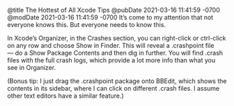 @title The Hottest of All Xcode Tips
@pubDate 2021-03-16 11:41:59 -0700
@modDate 2021-03-16 11:41:59 -0700
It’s come to my attention that not everyone knows this. But everyone needs to know this.

In Xcode’s Organizer, in the Crashes section, you can right-click or ctrl-click on any row and choose Show in Finder. This will reveal a .crashpoint file — do a Show Package Contents and then dig in further. You will find .crash files with the full crash logs, which provide a lot more info than what you see in Organizer.

(Bonus tip: I just drag the .crashpoint package onto BBEdit, which shows the contents in its sidebar, where I can click on different .crash files. I assume other text editors have a similar feature.)
